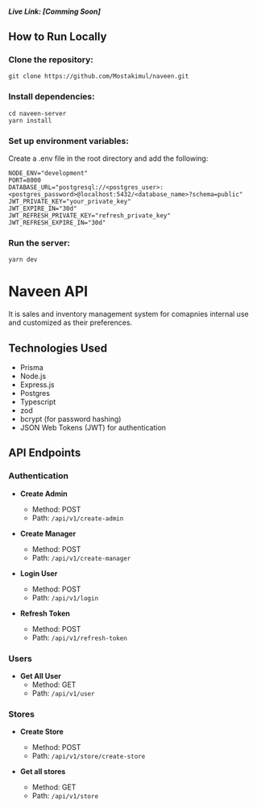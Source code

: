 ##### Live Link: [Comming Soon]

## How to Run Locally

### Clone the repository:

```
git clone https://github.com/Mostakimul/naveen.git
```

### Install dependencies:

```
cd naveen-server
yarn install
```

### Set up environment variables:

Create a .env file in the root directory and add the following:

```
NODE_ENV="development"
PORT=8000
DATABASE_URL="postgresql://<postgres_user>:<postgres_password>@localhost:5432/<database_name>?schema=public"
JWT_PRIVATE_KEY="your_private_key"
JWT_EXPIRE_IN="30d"
JWT_REFRESH_PRIVATE_KEY="refresh_private_key"
JWT_REFRESH_EXPIRE_IN="30d"
```

### Run the server:

```
yarn dev
```

# Naveen API

It is sales and inventory management system for comapnies internal use and customized as their preferences.

## Technologies Used

- Prisma
- Node.js
- Express.js
- Postgres
- Typescript
- zod
- bcrypt (for password hashing)
- JSON Web Tokens (JWT) for authentication

## API Endpoints

### Authentication

- **Create Admin**

  - Method: POST
  - Path: `/api/v1/create-admin`

- **Create Manager**

  - Method: POST
  - Path: `/api/v1/create-manager`

- **Login User**

  - Method: POST
  - Path: `/api/v1/login`

- **Refresh Token**
  - Method: POST
  - Path: `/api/v1/refresh-token`

### Users

- **Get All User**
  - Method: GET
  - Path: `/api/v1/user`

### Stores

- **Create Store**

  - Method: POST
  - Path: `/api/v1/store/create-store`

- **Get all stores**

  - Method: GET
  - Path: `/api/v1/store`
